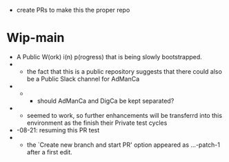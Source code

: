 * create PRs to make this the proper repo
# Wip-main
* A Public W(ork) i(n) p(rogress) that is being slowly bootstrapped.
* * the fact that this is a public repository suggests that there could also be a Public Slack channel for AdManCa
* * * should AdManCa and DigCa be kept separated?
* * seemed to work, so further enhancements will be transferrd into this environment as the finish their Private test cycles
* -08-21: resuming this PR test
* * the `Create new branch and start PR' option appeared as ...-patch-1 after a first edit.
